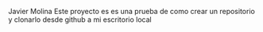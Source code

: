 Javier Molina
Este proyecto es es una prueba de como crear un repositorio y clonarlo desde github a mi escritorio local
